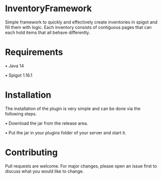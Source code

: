 # InventoryFramework

Simple framework to quickly and effectively create inventories in spigot and fill them with logic. Each inventory consists of contiguous pages that can each hold items that all behave differently.

# Requirements

• Java 14

• Spigot 1.16.1

# Installation

The installation of the plugin is very simple and can be done via the following steps.

• Download the jar from the release area.

• Put the jar in your plugins folder of your server and start it.

# Contributing

Pull requests are welcome. For major changes, please open an issue first to discuss what you would like to change.